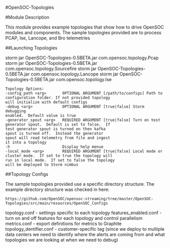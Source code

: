 #OpenSOC-Topologies

#Module Description

This module provides example topologies that show how to drive OpenSOC modules and components.  The sample topologies provided are to process PCAP, Ise, Lancope, and Bro telemetries

##Launching Topologies

storm jar OpenSOC-Topologies-0.5BETA.jar com.opensoc.topology.Pcap
storm jar OpenSOC-Topologies-0.5BETA.jar com.opensoc.topology.Sourcefire
storm jar OpenSOC-Topologies-0.5BETA.jar com.opensoc.topology.Lancope
storm jar OpenSOC-Topologies-0.5BETA.jar com.opensoc.topology.Ise

```
Topology Options:
-config_path <arg>       OPTIONAL ARGUMENT [/path/to/configs] Path to
configuration folder. If not provided topology
will initialize with default configs
-debug <arg>             OPTIONAL ARGUMENT [true|false] Storm debugging
enabled.  Default value is true
-generator_spout <arg>   REQUIRED ARGUMENT [true|false] Turn on test
generator spout.  Default is set to false.  If
test generator spout is turned on then kafka
spout is turned off.  Instead the generator
spout will read telemetry from file and ingest
it into a topology
-h                       Display help menue
-local_mode <arg>        REQUIRED ARGUMENT [true|false] Local mode or
cluster mode.  If set to true the topology will
run in local mode.  If set to false the topology
will be deployed to Storm nimbus
```

##Topology Configs

The sample topologies provided use a specific directory structure.  The example directory structure was checked in here:

```
https://github.com/OpenSOC/opensoc-streaming/tree/master/OpenSOC-Topologies/src/main/resources/OpenSOC_Configs
```

topology.conf - settings specific to each topology
features_enabled.conf - turn on and off features for each topology and control parallelism
metrics.conf - export definitions for metrics to Graphite 
topology_dentifier.conf - customer-specific tag (since we deploy to multiple data centers we need to identify where the alerts are coming from and what topologies we are looking at when we need to debug)